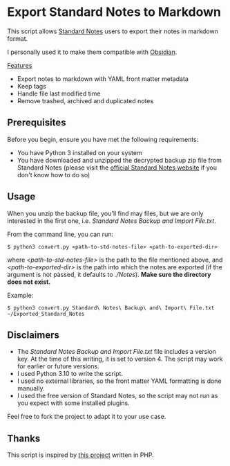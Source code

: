 # Export Standard Notes to Markdown

This script allows [Standard Notes](https://standardnotes.com/) users to export their notes in markdown format.

I personally used it to make them compatible with [Obsidian](https://obsidian.md/).

<u>Features</u>

- Export notes to markdown with YAML front matter metadata
- Keep tags
- Handle file last modified time
- Remove trashed, archived and duplicated notes

## Prerequisites

Before you begin, ensure you have met the following requirements:

- You have Python 3 installed on your system
- You have downloaded and unzipped the decrypted backup zip file from Standard Notes (please visit the [official Standard Notes website](https://standardnotes.com/help/14/how-do-i-create-and-import-backups-of-my-standard-notes-data) if you don't know how to do so)

## Usage

When you unzip the backup file, you'll find may files, but we are only interested in the first one, i.e. _Standard Notes Backup and Import File.txt_.

From the command line, you can run:

```
$ python3 convert.py <path-to-std-notes-file> <path-to-exported-dir>
```

where _\<path-to-std-notes-file>_ is the path to the file mentioned above, and _\<path-to-exported-dir>_ is the path into which the notes are exported (if the argument is not passed, it defaults to _./Notes_). **Make sure the directory does not exist.**

Example:

```
$ python3 convert.py Standard\ Notes\ Backup\ and\ Import\ File.txt ~/Exported_Standard_Notes
```

## Disclaimers

- The _Standard Notes Backup and Import File.txt_ file includes a version key. At the time of this writing, it is set to version 4. The script may work for earlier or future versions.
- I used Python 3.10 to write the script.
- I used no external libraries, so the front matter YAML formatting is done manually.
- I used the free version of Standard Notes, so the script may not run as you expect with some installed plugins.

Feel free to fork the project to adapt it to your use case.

## Thanks

This script is inspired by [this project](https://github.com/hozza/standardnotes-to-markdown-yaml-export) written in PHP.
